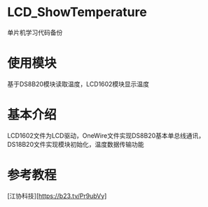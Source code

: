 # LCD_ShowTemperature
 单片机学习代码备份
# 使用模块
基于DS8B20模块读取温度，LCD1602模块显示温度
# 基本介绍
LCD1602文件为LCD驱动，OneWire文件实现DS8B20基本单总线通讯，DS18B20文件实现模块初始化，温度数据传输功能
# 参考教程
[江协科技][https://b23.tv/Pr9ubVy]
